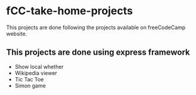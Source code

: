 # fCC-take-home-projects

This projects are done following the projects available on freeCodeCamp website.

## This projects are done using **express framework**

- Show local whether
- Wikipedia viewer
- Tic Tac Toe
- Simon game
